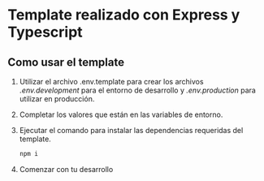 # Template realizado con Express y Typescript

## Como usar el template

1. Utilizar el archivo .env.template para crear los archivos *.env.development* para el entorno de desarrollo y *.env.production* para utilizar en producción.

2. Completar los valores que están en las variables de entorno.

3. Ejecutar el comando para instalar las dependencias requeridas del template.

    ```bash
    npm i
    ```

4. Comenzar con tu desarrollo
